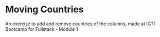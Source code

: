 # Moving Countries

An exercise to add and remove countries of the columns, made at IGTI Bootcamp for Fullstack - Module 1
